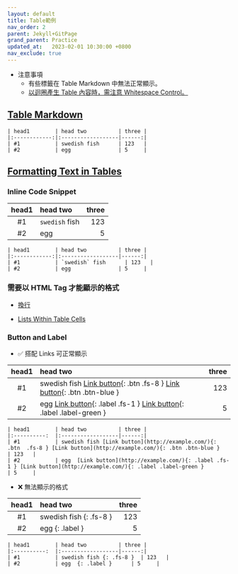 ```yaml
---
layout: default
title: Table範例
nav_order: 2
parent: Jekyll+GitPage
grand_parent: Practice
updated_at:   2023-02-01 10:30:00 +0800
nav_exclude: true
---
```

- 注意事項
    - 有些標籤在 Table Markdown 中無法正常顯示。
    - [以迴圈產生 Table 內容時，需注意 Whitespace Control。](https://stackoverflow.com/questions/35642820/jekyll-how-to-use-for-loop-to-generate-table-row-within-the-same-table-inside-m)

## [Table Markdown](https://github.github.com/gfm/#tables-extension-)

```
| head1        | head two          | three |
|:------------:|:------------------|------:|
| #1           | swedish fish      | 123   |
| #2           | egg               | 5     |
```

## [Formatting Text in Tables](https://www.markdownguide.org/extended-syntax/#formatting-text-in-tables)

### Inline Code Snippet

| head1        | head two          | three |
|:------------:|:------------------|------:|
| #1           | `swedish` fish      | 123   |
| #2           | egg               | 5     |

```
| head1        | head two          | three |
|:------------:|:------------------|------:|
| #1           | `swedish` fish      | 123   |
| #2           | egg               | 5     |
```

### 需要以 HTML Tag 才能顯示的格式

- [換行](https://www.markdownguide.org/hacks/#line-breaks-within-table-cells)

- [Lists Within Table Cells](https://www.markdownguide.org/hacks/#lists-within-table-cells)

### Button and Label

- ✅  搭配 Links 可正常顯示

| head1        | head two          | three |
|:----------:  |:------------------|------:|
| #1           | swedish fish [Link button](http://example.com/){: .btn  .fs-8 } [Link button](http://example.com/){: .btn .btn-blue }     | 123   |
| #2           | egg  [Link button](http://example.com/){: .label .fs-1 } [Link button](http://example.com/){: .label .label-green }             | 5     |

```
| head1        | head two          | three |
|:----------:  |:------------------|------:|
| #1           | swedish fish [Link button](http://example.com/){: .btn  .fs-8 } [Link button](http://example.com/){: .btn .btn-blue }     | 123   |
| #2           | egg  [Link button](http://example.com/){: .label .fs-1 } [Link button](http://example.com/){: .label .label-green }             | 5     |
```


- ❌  無法顯示的格式

| head1        | head two          | three |
|:----------:  |:------------------|------:|
| #1           | swedish fish {: .fs-8 }  | 123   |
| #2           | egg  {: .label }      | 5     |

```
| head1        | head two          | three |
|:----------:  |:------------------|------:|
| #1           | swedish fish {: .fs-8 }  | 123   |
| #2           | egg  {: .label }      | 5     |
```
